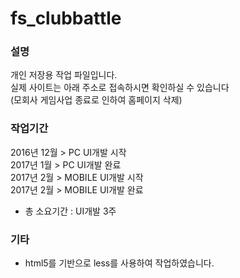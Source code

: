 # fs_clubbattle #

### 설명 ###
개인 저장용 작업 파일입니다.<br>
실제 사이트는 아래 주소로 접속하시면 확인하실 수 있습니다<br>
(모회사 게임사업 종료로 인하여 홈페이지 삭제)

### 작업기간 ###

2016년 12월 > PC UI개발 시작<br>
2017년 1월 > PC UI개발 완료<br>
2017년 2월 > MOBILE UI개발 시작<br>
2017년 2월 > MOBILE UI개발 완료<br>
- 총 소요기간 : UI개발 3주

### 기타 ###

- html5를 기반으로 less를 사용하여 작업하였습니다.
